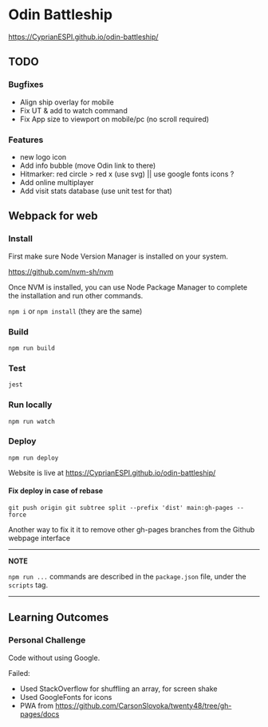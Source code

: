 # Odin Battleship

https://CyprianESPI.github.io/odin-battleship/

## TODO

### Bugfixes

- Align ship overlay for mobile
- Fix UT & add to watch command
- Fix App size to viewport on mobile/pc (no scroll required)

### Features

- new logo icon
- Add info bubble (move Odin link to there)
- Hitmarker: red circle > red x (use svg) || use google fonts icons ?
- Add online multiplayer
- Add visit stats database (use unit test for that)

## Webpack for web

### Install

First make sure Node Version Manager is installed on your system.

https://github.com/nvm-sh/nvm

Once NVM is installed, you can use Node Package Manager to complete the installation and run other commands.

`npm i` or `npm install` (they are the same)

### Build

`npm run build`

### Test

`jest`

### Run locally

`npm run watch`

### Deploy

`npm run deploy`

Website is live at https://CyprianESPI.github.io/odin-battleship/

#### Fix deploy in case of rebase

`git push origin git subtree split --prefix 'dist' main:gh-pages --force`

Another way to fix it it to remove other gh-pages branches from the Github webpage interface

---

**NOTE**

`npm run ...` commands are described in the `package.json` file, under the `scripts` tag.

---

## Learning Outcomes

### Personal Challenge

Code without using Google.

Failed:

- Used StackOverflow for shuffling an array, for screen shake
- Used GoogleFonts for icons
- PWA from https://github.com/CarsonSlovoka/twenty48/tree/gh-pages/docs